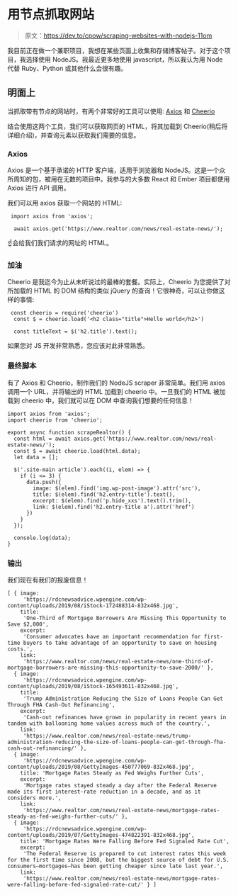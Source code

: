 # 用节点抓取网站

> 原文：<https://dev.to/cpow/scraping-websites-with-nodejs-11om>

我目前正在做一个兼职项目，我想在某些页面上收集和存储博客帖子。对于这个项目，我选择使用 NodeJS。我最近更多地使用 javascript，所以我认为用 Node 代替 Ruby、Python 或其他什么会很有趣。

## 明面上

当抓取带有节点的网站时，有两个非常好的工具可以使用: [Axios](https://github.com/axios/axios) 和 [Cheerio](https://github.com/cheeriojs/cheerio)

结合使用这两个工具，我们可以获取网页的 HTML，将其加载到 Cheerio(稍后将详细介绍)，并查询元素以获取我们需要的信息。

### Axios

Axios 是一个基于承诺的 HTTP 客户端，适用于浏览器和 NodeJS。这是一个众所周知的包，被用在无数的项目中。我参与的大多数 React 和 Ember 项目都使用 Axios 进行 API 调用。

我们可以用 axios 获取一个网站的 HTML:

```
 import axios from 'axios';

  await axios.get('https://www.realtor.com/news/real-estate-news/'); 
```

☝️会给我们我们请求的网址的 HTML。

### 加油

Cheerio 是我迄今为止从未听说过的最棒的套餐。实际上，Cheerio 为您提供了对所加载的 HTML 的 DOM 结构的类似 jQuery 的查询！它很神奇，可以让你做这样的事情:

```
 const cheerio = require('cheerio')
  const $ = cheerio.load('<h2 class="title">Hello world</h2>')

  const titleText = $('h2.title').text(); 
```

如果您对 JS 开发非常熟悉，您应该对此非常熟悉。

### 最终脚本

有了 Axios 和 Cheerio，制作我们的 NodeJS scraper 非常简单。我们用 axios 调用一个 URL，并将输出的 HTML 加载到 cheerio 中。一旦我们的 HTML 被加载到 cheerio 中，我们就可以在 DOM 中查询我们想要的任何信息！

```
import axios from 'axios';
import cheerio from 'cheerio';

export async function scrapeRealtor() {
  const html = await axios.get('https://www.realtor.com/news/real-estate-news/');
  const $ = await cheerio.load(html.data);
  let data = [];

  $('.site-main article').each((i, elem) => {
    if (i <= 3) {
      data.push({
        image: $(elem).find('img.wp-post-image').attr('src'),
        title: $(elem).find('h2.entry-title').text(),
        excerpt: $(elem).find('p.hide_xxs').text().trim(),
        link: $(elem).find('h2.entry-title a').attr('href')
      })
    }
  });

  console.log(data);
} 
```

### 输出

我们现在有我们的报废信息！

```
[ { image:
     'https://rdcnewsadvice.wpengine.com/wp-content/uploads/2019/08/iStock-172488314-832x468.jpg',
    title:
     'One-Third of Mortgage Borrowers Are Missing This Opportunity to Save $2,000',
    excerpt:
     'Consumer advocates have an important recommendation for first-time buyers to take advantage of an opportunity to save on housing costs.',
    link:
     'https://www.realtor.com/news/real-estate-news/one-third-of-mortgage-borrowers-are-missing-this-opportunity-to-save-2000/' },
  { image:
     'https://rdcnewsadvice.wpengine.com/wp-content/uploads/2019/08/iStock-165493611-832x468.jpg',
    title:
     'Trump Administration Reducing the Size of Loans People Can Get Through FHA Cash-Out Refinancing',
    excerpt:
     'Cash-out refinances have grown in popularity in recent years in tandem with ballooning home values across much of the country.',
    link:
     'https://www.realtor.com/news/real-estate-news/trump-administration-reducing-the-size-of-loans-people-can-get-through-fha-cash-out-refinancing/' },
  { image:
     'https://rdcnewsadvice.wpengine.com/wp-content/uploads/2019/08/GettyImages-450777069-832x468.jpg',
    title: 'Mortgage Rates Steady as Fed Weighs Further Cuts',
    excerpt:
     'Mortgage rates stayed steady a day after the Federal Reserve made its first interest-rate reduction in a decade, and as it considers more.',
    link:
     'https://www.realtor.com/news/real-estate-news/mortgage-rates-steady-as-fed-weighs-further-cuts/' },
  { image:
     'https://rdcnewsadvice.wpengine.com/wp-content/uploads/2019/07/GettyImages-474822391-832x468.jpg',
    title: 'Mortgage Rates Were Falling Before Fed Signaled Rate Cut',
    excerpt:
     'The Federal Reserve is prepared to cut interest rates this week for the first time since 2008, but the biggest source of debt for U.S. consumers—mortgages—has been getting cheaper since late last year.',
    link:
     'https://www.realtor.com/news/real-estate-news/mortgage-rates-were-falling-before-fed-signaled-rate-cut/' } ] 
```